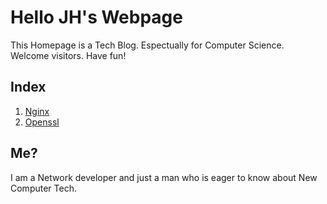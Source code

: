 <link href="homepage.css" rel="stylesheet">

# Hello JH's Webpage

This Homepage is a Tech Blog. Espectually for Computer Science.  
Welcome visitors. Have fun!


## Index

1. [Nginx](nginx.md)
2. [Openssl](openssl.md)

## Me?

I am a Network developer and just a man who is eager to know about New Computer Tech.  
